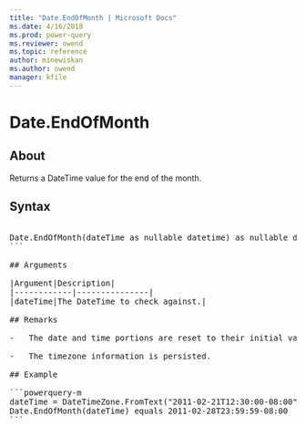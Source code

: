 ```yaml
---
title: "Date.EndOfMonth | Microsoft Docs"
ms.date: 4/16/2018
ms.prod: power-query
ms.reviewer: owend
ms.topic: reference
author: minewiskan
ms.author: owend
manager: kfile
---
```

# Date.EndOfMonth

  
## About  
Returns a DateTime value for the end of the month.  
  
## Syntax

<pre>  
Date.EndOfMonth(dateTime as nullable datetime) as nullable datetime  
```  
  
## Arguments  
  
|Argument|Description|  
|------------|---------------|  
|dateTime|The DateTime to check against.|  
  
## Remarks  
  
-   The date and time portions are reset to their initial values for the month.  
  
-   The timezone information is persisted.  
  
## Example  
  
```powerquery-m 
dateTime = DateTimeZone.FromText("2011-02-21T12:30:00-08:00");   
Date.EndOfMonth(dateTime) equals 2011-02-28T23:59:59-08:00  
```  
